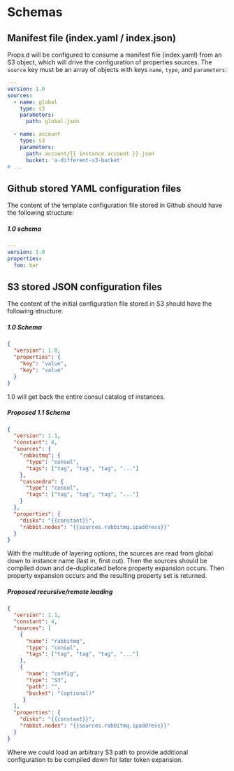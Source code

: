 # Schemas

## Manifest file (index.yaml / index.json)
Props.d will be configured to consume a manifest file (index.yaml) from an S3 object, which will drive the configuration of properties sources. The `source` key must be an array of objects with keys `name`, `type`, and `parameters`:

```yaml
---
version: 1.0
sources:
  - name: global
    type: s3
    parameters:
      path: global.json

  - name: account
    type: s3
    parameters:
      path: account/{{ instance.account }}.json
      bucket: 'a-different-s3-bucket'
# ...
```

## Github stored YAML configuration files
The content of the template configuration file stored in Github should have the following structure:

##### 1.0 schema

```yaml
---
version: 1.0
properties:
  foo: bar
```  

## S3 stored JSON configuration files
The content of the initial configuration file stored in S3 should have the following structure:

##### 1.0 Schema

```json
{
  "version": 1.0,
  "properties": {
    "key": "value",
    "key": "value"
  }
}
```

1.0 will get back the entire consul catalog of instances.

##### Proposed 1.1 Schema

```json
{
  "version": 1.1,
  "constant": 4,
  "sources": {
    "rabbitmq": {
      "type": "consul",
      "tags": ["tag", "tag", "tag", "..."]
    },
    "cassandra": {
      "type": "consul",
      "tags": ["tag", "tag", "tag", "..."]
    }
  },
  "properties": {
    "disks": "{{constant}}",
    "rabbit.nodes": "{{sources.rabbitmq.ipaddress}}"
  }
}
```

With the multitude of layering options, the sources are read from global down to instance name (last in, first out).  Then the sources should be compiled down and de-duplicated before property expansion occurs.  Then property expansion occurs and the resulting property set is returned.

##### Proposed recursive/remote loading

```json
{
  "version": 1.1,
  "constant": 4,
  "sources": [
    {
      "name": "rabbitmq",
      "type": "consul",
      "tags": ["tag", "tag", "tag", "..."]
    },
    {
      "name": "config",
      "type": "S3",
      "path": "",
      "bucket": "(optional)"
     }
  ],
  "properties": {
    "disks": "{{constant}}",
    "rabbit.nodes": "{{sources.rabbitmq.ipaddress}}"
  }
}
```
Where we could load an arbitrary S3 path to provide additional configuration to be compiled down for later token expansion.

